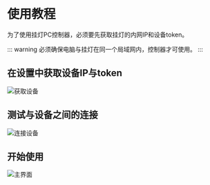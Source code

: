 # 使用教程

为了使用挂灯PC控制器，必须要先获取挂灯的内网IP和设备token。

::: warning
必须确保电脑与挂灯在同一个局域网内，控制器才可使用。
:::

## 在设置中获取设备IP与token

![获取设备](/config-get-device.png)

## 测试与设备之间的连接

![连接设备](/config-ip-token.png)

## 开始使用

![主界面](/main-page.png)
